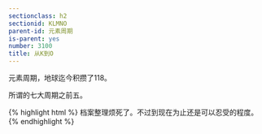 ```yaml
---
sectionclass: h2
sectionid: KLMNO
parent-id: 元素周期
is-parent: yes
number: 3100
title: 从K到O
---
```

元素周期，地球迄今积攒了118。

所谓的七大周期之前五。

{% highlight html %}
档案整理烦死了。不过到现在为止还是可以忍受的程度。
{% endhighlight %}